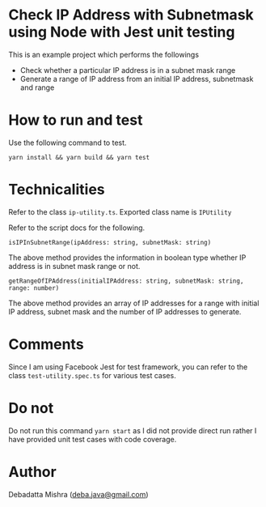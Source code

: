 # Check IP Address with Subnetmask using Node with Jest unit testing

This is an example project which performs the followings

* Check whether a particular IP address is in a subnet mask range
* Generate a range of IP address from an initial IP address, subnetmask and range

# How to run and test

Use the following command to test.

`yarn install && yarn build && yarn test`

# Technicalities
Refer to the class `ip-utility.ts`. Exported class name is `IPUtility`

Refer to the script docs for the following.

`isIPInSubnetRange(ipAddress: string, subnetMask: string)`

The above method provides the information in boolean type whether IP address is in subnet mask range or not.

`getRangeOfIPAddress(initialIPAddress: string, subnetMask: string, range: number)`

The above method provides an array of IP addresses for a range with initial IP address, subnet mask and the number of IP addresses to generate.


# Comments
Since I am using Facebook Jest for test framework, you can refer to the class `test-utility.spec.ts` for various test cases.

# Do not

Do not run this command `yarn start` as I did not provide direct run rather I have provided unit test cases with code coverage.

# Author
Debadatta Mishra (deba.java@gmail.com)